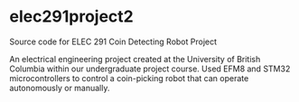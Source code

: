 # elec291project2
Source code for ELEC 291 Coin Detecting Robot Project

An electrical engineering project created at the University of British Columbia within our undergraduate project course. Used EFM8 and STM32 microcontrollers to control a coin-picking robot that can operate autonomously or manually.
